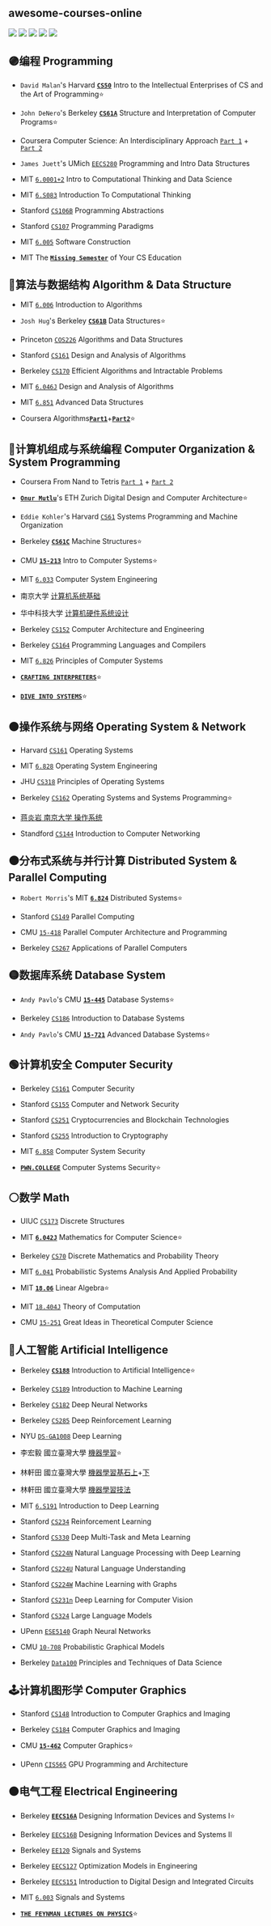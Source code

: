 ## awesome-courses-online
[![](https://img.shields.io/github/license/seudonam/great-courses-online?color=red)](https://github.com/seudonam/great-courses-online/blob/main/LICENSE)
[![](https://img.shields.io/github/forks/seudonam/great-courses-online)](https://github.com/seudonam/great-courses-online)
[![](https://img.shields.io/github/stars/seudonam/great-courses-online)](https://github.com/seudonam/great-courses-online)
[![](https://img.shields.io/github/repo-size/seudonam/great-courses-online?color=blueviolet)](https://github.com/seudonam/great-courses-online)
[![](https://img.shields.io/github/last-commit/seudonam/great-courses-online)](https://github.com/seudonam/great-courses-online/commits)
## 🟣编程 Programming
* `David Malan`'s Harvard [**`CS50`**](https://cs50.harvard.edu/x/2023/) Intro to the Intellectual Enterprises of CS and the Art of Programming⭐

* `John DeNero`'s Berkeley [**`CS61A`**](https://cs61a.org/) Structure and Interpretation of Computer Programs⭐

* Coursera Computer Science: An Interdisciplinary Approach [`Part 1`](https://www.coursera.org/learn/cs-programming-java) + [`Part 2`](https://www.coursera.org/learn/cs-algorithms-theory-machines)

* `James Juett`'s UMich [`EECS280`](https://eecs280.org/archive/) Programming and Intro Data Structures

* MIT [`6.0001+2`](https://ocw.mit.edu/courses/6-0001-introduction-to-computer-science-and-programming-in-python-fall-2016/) Intro to Computational Thinking and Data Science

* MIT [`6.S083`](https://computationalthinking.mit.edu) Introduction To Computational Thinking

* Stanford [`CS106B`](https://web.stanford.edu/class/archive/cs/cs106b/cs106b.1224/) Programming Abstractions

* Stanford [`CS107`](https://see.stanford.edu/Course/CS107) Programming Paradigms

* MIT [`6.005`](https://ocw.mit.edu/courses/6-005-software-construction-spring-2016/) Software Construction

* MIT The [**`Missing Semester`**](https://missing.csail.mit.edu/) of Your CS Education
## 🔴算法与数据结构 Algorithm & Data Structure
* MIT [`6.006`](https://ocw.mit.edu/courses/6-006-introduction-to-algorithms-fall-2011/) Introduction to Algorithms

* `Josh Hug`'s Berkeley [**`CS61B`**](https://sp21.datastructur.es/) Data Structures⭐

* Princeton [`COS226`](https://www.princeton.edu/~cos226/) Algorithms and Data Structures

* Stanford [`CS161`](https://web.stanford.edu/class/cs161/) Design and Analysis of Algorithms

* Berkeley [`CS170`](https://cs170.org/) Efficient Algorithms and Intractable Problems

* MIT [`6.046J`](https://ocw.mit.edu/courses/6-046j-design-and-analysis-of-algorithms-spring-2015/) Design and Analysis of Algorithms

* MIT [`6.851`](https://courses.csail.mit.edu/6.851/) Advanced Data Structures

* Coursera Algorithms[**`Part1`**](https://www.coursera.org/learn/algorithms-part1)+[**`Part2`**](https://www.coursera.org/learn/algorithms-part2)⭐
## 🔵计算机组成与系统编程 Computer Organization & System Programming
* Coursera From Nand to Tetris [`Part 1`](https://www.coursera.org/learn/build-a-computer) + [`Part 2`](https://www.coursera.org/learn/nand2tetris2)

* [**`Onur Mutlu`**](https://safari.ethz.ch/courses/)'s ETH Zurich Digital Design and Computer Architecture⭐

* `Eddie Kohler`'s Harvard [`CS61`](https://cs61.seas.harvard.edu/) Systems Programming and Machine Organization

* Berkeley [**`CS61C`**](https://inst.eecs.berkeley.edu/~cs61c/fa20/) Machine Structures⭐

* CMU [**`15-213`**](https://www.cs.cmu.edu/~213/) Intro to Computer Systems⭐

* MIT [`6.033`](https://ocw.mit.edu/courses/6-033-computer-system-engineering-spring-2018/) Computer System Engineering

* 南京大学 [计算机系统基础](https://www.icourse163.org/course/NJU-1001625001)

* 华中科技大学 [计算机硬件系统设计](https://www.icourse163.org/course/HUST-1205809816)

* Berkeley [`CS152`](https://inst.eecs.berkeley.edu/~cs152/sp23/) Computer Architecture and Engineering

* Berkeley [`CS164`](https://inst.eecs.berkeley.edu/~cs164/archives) Programming Languages and Compilers

* MIT [`6.826`](https://6826.csail.mit.edu/2020/) Principles of Computer Systems

* [**`CRAFTING INTERPRETERS`**](https://craftinginterpreters.com/)⭐

* [**`DIVE INTO SYSTEMS`**](https://diveintosystems.org/)⭐
## 🟤操作系统与网络 Operating System & Network
* Harvard [`CS161`](https://read.seas.harvard.edu/cs161/) Operating Systems

* MIT [`6.828`](https://pdos.csail.mit.edu/6.828/) Operating System Engineering

* JHU [`CS318`](https://www.cs.jhu.edu/~huang/cs318/fall22/) Principles of Operating Systems

* Berkeley [`CS162`](https://cs162.org/) Operating Systems and Systems Programming⭐

* [蒋炎岩 南京大学 操作系统](https://jyywiki.cn/)

* Standford [`CS144`](https://cs144.github.io/) Introduction to Computer Networking
## ⚫分布式系统与并行计算 Distributed System & Parallel Computing
* `Robert Morris`'s MIT [**`6.824`**](https://pdos.csail.mit.edu/6.824/) Distributed Systems⭐

* Stanford [`CS149`](https://cs149.stanford.edu) Parallel Computing

* CMU [`15-418`](https://www.cs.cmu.edu/~418/) Parallel Computer Architecture and Programming

* Berkeley [`CS267`](https://sites.google.com/lbl.gov/cs267-spr2023) Applications of Parallel Computers
## 🟡数据库系统 Database System
* `Andy Pavlo`'s CMU [**`15-445`**](https://15445.courses.cs.cmu.edu/fall2022/) Database Systems⭐

* Berkeley [`CS186`](https://cs186berkeley.net/) Introduction to Database Systems

* `Andy Pavlo`'s CMU [**`15-721`**](https://15721.courses.cs.cmu.edu/spring2023/) Advanced Database Systems⭐
## 🟢计算机安全 Computer Security
* Berkeley [`CS161`](https://cs161.org) Computer Security

* Stanford [`CS155`](https://cs155.stanford.edu/) Computer and Network Security

* Stanford [`CS251`](https://cs251.stanford.edu/) Cryptocurrencies and Blockchain Technologies

* Stanford [`CS255`](https://crypto.stanford.edu/~dabo/cs255//) Introduction to Cryptography

* MIT [`6.858`](https://css.csail.mit.edu/6.858/) Computer System Security

* [**`PWN.COLLEGE`**](https://dojo.pwn.college/) Computer Systems Security⭐
## ⚪数学 Math
- UIUC [`CS173`](https://courses.grainger.illinois.edu/cs173/sp2021/ALL-lectures/) Discrete Structures

- MIT [**`6.042J`**](https://ocw.mit.edu/courses/6-042j-mathematics-for-computer-science-fall-2010/) Mathematics for Computer Science⭐

- Berkeley [`CS70`](https://www.eecs70.org/) Discrete Mathematics and Probability Theory

- MIT [`6.041`](https://ocw.mit.edu/courses/6-041-probabilistic-systems-analysis-and-applied-probability-fall-2010/) Probabilistic Systems Analysis And Applied Probability

- MIT [**`18.06`**](https://ocw.mit.edu/courses/18-06-linear-algebra-spring-2010/) Linear Algebra⭐

- MIT [`18.404J`](https://ocw.mit.edu/courses/18-404j-theory-of-computation-fall-2020/) Theory of Computation

- CMU [`15-251`](https://www.cs251.com/) Great Ideas in Theoretical Computer Science
## 🤖人工智能 Artificial Intelligence
- Berkeley [**`CS188`**](https://inst.eecs.berkeley.edu/~cs188/archives) Introduction to Artificial Intelligence⭐

- Berkeley [`CS189`](https://inst.eecs.berkeley.edu/~cs189/archives) Introduction to Machine Learning

- Berkeley [`CS182`](https://inst.eecs.berkeley.edu/~cs182/sp23/) Deep Neural Networks

- Berkeley [`CS285`](https://rail.eecs.berkeley.edu/deeprlcourse/) Deep Reinforcement Learning

- NYU [`DS-GA1008`](https://atcold.github.io/pytorch-Deep-Learning/) Deep Learning

- 李宏毅 國立臺灣大學 [機器學習](https://speech.ee.ntu.edu.tw/~hylee/ml/2023-spring.php)⭐

- 林軒田 國立臺灣大學 [機器學習基石上](https://www.coursera.org/learn/ntumlone-mathematicalfoundations)+[下](https://www.coursera.org/learn/ntumlone-algorithmicfoundations)

- 林軒田 國立臺灣大學 [機器學習技法](https://www.coursera.org/learn/machine-learning-techniques)

- MIT [`6.S191`](https://youtube.com/playlist?list=PLtBw6njQRU-rwp5__7C0oIVt26ZgjG9NI) Introduction to Deep Learning

- Stanford [`CS234`](https://web.stanford.edu/class/cs234/) Reinforcement Learning

- Stanford [`CS330`](https://cs330.stanford.edu/) Deep Multi-Task and Meta Learning

- Stanford [`CS224N`](https://web.stanford.edu/class/cs224n/) Natural Language Processing with Deep Learning

- Stanford [`CS224U`](https://web.stanford.edu/class/cs224u/) Natural Language Understanding

- Stanford [`CS224W`](https://web.stanford.edu/class/cs224w/) Machine Learning with Graphs

- Stanford [`CS231n`](https://github.com/cs231n) Deep Learning for Computer Vision

- Stanford [`CS324`](https://stanford-cs324.github.io/winter2022/) Large Language Models

- UPenn [`ESE5140`](https://gnn.seas.upenn.edu/) Graph Neural Networks

- CMU [`10-708`](https://sailinglab.github.io/pgm-spring-2019/) Probabilistic Graphical Models

- Berkeley [`Data100`](https://ds100.org/sp22/) Principles and Techniques of Data Science
## 🕹计算机图形学 Computer Graphics
- Stanford [`CS148`](https://cs148.stanford.edu/) Introduction to Computer Graphics and Imaging

- Berkeley [`CS184`](https://inst.eecs.berkeley.edu/~cs184/archives) Computer Graphics and Imaging

- CMU [**`15-462`**](https://youtube.com/playlist?list=PL9_jI1bdZmz2emSh0UQ5iOdT2xRHFHL7E) Computer Graphics⭐

- UPenn [`CIS565`](https://cis565-fall-2022.github.io/) GPU Programming and Architecture
## 🟠电气工程 Electrical Engineering
- Berkeley [**`EECS16A`**](https://eecs16a.org/) Designing Information Devices and Systems I⭐

- Berkeley [`EECS16B`](https://eecs16b.org/) Designing Information Devices and Systems II

- Berkeley [`EE120`](https://inst.eecs.berkeley.edu/~ee120/fa19/) Signals and Systems

- Berkeley [`EECS127`](https://inst.eecs.berkeley.edu/~ee127/archives) Optimization Models in Engineering

- Berkeley [`EECS151`](https://inst.eecs.berkeley.edu/~eecs151/archives) Introduction to Digital Design and Integrated Circuits

- MIT [`6.003`](https://ocw.mit.edu/courses/6-003-signals-and-systems-fall-2011/) Signals and Systems

- [**`THE FEYNMAN LECTURES ON PHYSICS`**](https://www.feynmanlectures.caltech.edu/)⭐
